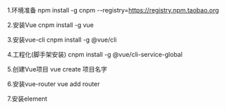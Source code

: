 1.环境准备
npm install -g cnpm --registry=https://registry.npm.taobao.org

2.安装Vue
cnpm install -g vue

3.安装vue-cli
cnpm install -g @vue/cli

4.工程化(脚手架安装)
cnpm install -g @vue/cli-service-global

5.创建Vue项目
vue create 项目名字

6.安装vue-router
vue add router

7.安装element